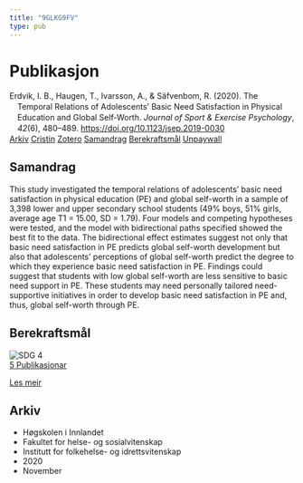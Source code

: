 ```yaml
---
title: "9GLKG9FV"
type: pub
---
```

<h1>Publikasjon</h1>
<article id="csl-bib-container-9GLKG9FV" class="csl-bib-container">
  <div class="csl-bib-body" style="line-height: 1.35; padding-left: 1em; text-indent:-1em;">
  <div class="csl-entry">Erdvik, I. B., Haugen, T., Ivarsson, A., &amp; S&#xE4;fvenbom, R. (2020). The Temporal Relations of Adolescents&#x2019; Basic Need Satisfaction in Physical Education and Global Self-Worth. <i>Journal of Sport &amp; Exercise Psychology</i>, <i>42</i>(6), 480&#x2013;489. <a href="https://doi.org/10.1123/jsep.2019-0030">https://doi.org/10.1123/jsep.2019-0030</a></div>
</div>
  <div class="csl-bib-buttons">
    <a href="#taxonomy-article-9GLKG9FV" class="csl-bib-button">Arkiv</a>
    <a href="https://app.cristin.no/results/show.jsf?id=1848427" alt="Cristin URL" class="csl-bib-button">Cristin</a>
    <a href="http://zotero.org/groups/5402882/items/9GLKG9FV" alt="Zotero URL" class="csl-bib-button">Zotero</a>
    <a href="#abstract-article-9GLKG9FV" class="csl-bib-button">Samandrag</a>
    <a href="#sdg-article-9GLKG9FV" class="csl-bib-button">Berekraftsmål</a>
    <a href="https://uia.brage.unit.no/uia-xmlui/bitstream/11250/2740594/4/Erdvik.pdf" class="csl-bib-button">Unpaywall</a>
  </div>
  <div id="csl-bib-meta-container-9GLKG9FV"></div>
</article>
<div id="csl-bib-meta-9GLKG9FV" class="csl-bib-meta">
  <article id="abstract-article-9GLKG9FV" class="abstract-article">
    <h1>Samandrag</h1>
    This study investigated the temporal relations of adolescents’ basic need satisfaction in physical education (PE) and global self-worth in a sample of 3,398 lower and upper secondary school students (49% boys, 51% girls, average age T1 = 15.00, SD = 1.79). Four models and competing hypotheses were tested, and the model with bidirectional paths specified showed the best fit to the data. The bidirectional effect estimates suggest not only that basic need satisfaction in PE predicts global self-worth development but also that adolescents’ perceptions of global self-worth predict the degree to which they experience basic need satisfaction in PE. Findings could suggest that students with low global self-worth are less sensitive to basic need support in PE. These students may need personally tailored need-supportive initiatives in order to develop basic need satisfaction in PE and, thus, global self-worth through PE.
  </article>
  <article id="sdg-article-9GLKG9FV" class="sdg-article">
    <h1>Berekraftsmål</h1>
    <div class="sdg-container"><div id="sdg4" class="sdg"> <img src="{{< params subfolder >}}images/sdg/sdg04_no.png" class="image" alt="SDG 4"> <div class="sdg-overlay"> <a href="{{< params subfolder >}}no/archive/?sdg=4#archive" class="sdg-publication-count"><span>5</span> Publikasjonar</a> <p><a href="NA" class="sdg-read-more">Les meir</a></p> </div> </div></div>
  </article>
  <article id="taxonomy-article-9GLKG9FV" class="taxonomy-article">
    <h1>Arkiv</h1>
    <ul>
      <li>Høgskolen i Innlandet</li>
      <li>Fakultet for helse- og sosialvitenskap</li>
      <li>Institutt for folkehelse- og idrettsvitenskap</li>
      <li>2020</li>
      <li>November</li>
    </ul>
  </article>
</div>

